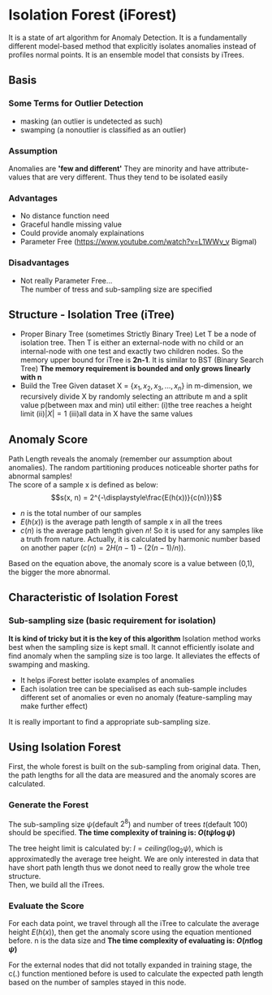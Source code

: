 # Isolation Forest (iForest)
It is a state of art algorithm for Anomaly Detection. It is a fundamentally different model-based method that explicitly isolates anomalies instead of profiles normal points. It is an ensemble model that consists by iTrees.

## Basis
### Some Terms for Outlier Detection
- masking (an outlier is undetected as such)
- swamping (a nonoutlier is classified as an outlier)

### Assumption
Anomalies are **'few and different'**
They are minority and have attribute-values that are very different. Thus they tend to be isolated easily
### Advantages
- No distance function need
- Graceful handle missing value
- Could provide anomaly explainations
- Parameter Free
(https://www.youtube.com/watch?v=L1WWv_v   Bigmal)

### Disadvantages
- Not really Parameter Free...  
The number of tress and sub-sampling size are specified

## Structure - Isolation Tree (iTree)
- Proper Binary Tree (sometimes Strictly Binary Tree)
Let T be a node of isolation tree. Then T is either an external-node with no child or an internal-node with one test and exactly two children nodes. So the memory upper bound for iTree is **2n-1**. It is similar to BST (Binary Search Tree)
**The memory requirement is bounded and only grows linearly with n**
- Build the Tree
Given dataset X = {$x_1, x_2, x_3, ..., x_n$} in m-dimension, we recursively divide X by randomly selecting an attribute m and a split value p(between max and min) util either: (i)the tree reaches a height limit (ii)$|X|=1$ (iii)all data in X have the same values

## **Anomaly Score**
Path Length reveals the anomaly (remember our assumption about anomalies). The random partitioning produces noticeable shorter paths for abnormal samples!   
The score of a sample x is defined as below:  
$$s(x, n) = 2^{-\displaystyle\frac{E(h(x))}{c(n)}}$$  

- $n$ is the total number of our samples  
- $E(h(x))$ is the average path length of sample x in all the trees
- $c(n)$ is the average path length given $n$! So it is used for any samples like a truth from nature. Actually, it is calculated by harmonic number based on another paper ($c(n) = 2H(n-1)-(2(n-1)/n)$).  

Based on the equation above, the anomaly score is a value between (0,1), the bigger the more abnormal.

## Characteristic of Isolation Forest
### Sub-sampling size (basic requirement for isolation)
**It is kind of tricky but it is the key of this algorithm** Isolation method works best when the sampling size is kept small. It cannot efficiently isolate and find anomaly when the sampling size is too large. It alleviates the effects of swamping and masking.
- It helps iForest better isolate examples of anomalies
- Each isolation tree can be specialised as each sub-sample includes different set of anomalies or even no anomaly (feature-sampling may make further effect)
  
It is really important to find a appropriate sub-sampling size.

## Using Isolation Forest
First, the whole forest is built on the sub-sampling from original data. Then, the path lengths for all the data are measured and the anomaly scores are calculated.
### Generate the Forest
The sub-sampling size $\psi$(default $2^8$) and number of trees $t$(default 100) should be specified. **The time complexity of training is: $O(t\psi \log{\psi})$**   

The tree height limit is calculated by: $l=ceiling(\log_2{\psi})$, which is approximatedly the average tree height. We are only interested in data that have short path length thus we donot need to really grow the whole tree structure.  
Then, we build all the iTrees.

### Evaluate the Score
For each data point, we travel through all the iTree to calculate the average height $E(h(x))$, then get the anomaly score using the equation mentioned before. n is the data size and
**The time complexity of evaluating is: $O(nt\log{\psi})$**  

For the external nodes that did not totally expanded in training stage, the c(.) function mentioned before is used to calculate the expected path length based on the number of samples stayed in this node.






 